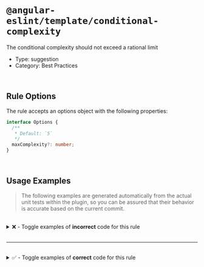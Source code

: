 <!--

  DO NOT EDIT.

  This markdown file was autogenerated using a mixture of the following files as the source of truth for its data:
  - ../../src/rules/conditional-complexity.ts
  - ../../tests/rules/conditional-complexity/cases.ts

  In order to update this file, it is therefore those files which need to be updated, as well as potentially the generator script:
  - ../../../../tools/scripts/generate-rule-docs.ts

-->

<br>

# `@angular-eslint/template/conditional-complexity`

The conditional complexity should not exceed a rational limit

- Type: suggestion
- Category: Best Practices

<br>

## Rule Options

The rule accepts an options object with the following properties:

```ts
interface Options {
  /**
   * Default: `5`
   */
  maxComplexity?: number;
}

```

<br>

## Usage Examples

> The following examples are generated automatically from the actual unit tests within the plugin, so you can be assured that their behavior is accurate based on the current commit.

<br>

<details>
<summary>❌ - Toggle examples of <strong>incorrect</strong> code for this rule</summary>

<br>

#### Default Config

```json
{
  "rules": {
    "@angular-eslint/template/conditional-complexity": [
      "error"
    ]
  }
}
```

<br>

#### ❌ Invalid Code

```html
<div *ngIf="a === '3' || (b === '3' && c.d !== '1' && e.f !== '6' && q !== g)">
            ~~~~~~~~~~~~~~~~~~~~~~~~~~~~~~~~~~~~~~~~~~~~~~~~~~~~~~~~~~~~~~~~~
  Content
</div>
```

<br>

---

<br>

#### Custom Config

```json
{
  "rules": {
    "@angular-eslint/template/conditional-complexity": [
      "error",
      {
        "maxComplexity": 3
      }
    ]
  }
}
```

<br>

#### ❌ Invalid Code

```html
<ng-container *ngIf="control && control.invalid && (control.touched || (showOnDirty && control.dirty))">
                     ~~~~~~~~~~~~~~~~~~~~~~~~~~~~~~~~~~~~~~~~~~~~~~~~~~~~~~~~~~~~~~~~~~~~~~~~~~~~~~~~~
  Content
</ng-container>
```

<br>

---

<br>

#### Custom Config

```json
{
  "rules": {
    "@angular-eslint/template/conditional-complexity": [
      "error",
      {
        "maxComplexity": 2
      }
    ]
  }
}
```

<br>

#### ❌ Invalid Code

```html
<ng-container *ngIf="control && control.invalid && (control.touched || (showOnDirty && control.dirty)) && control.errors | keys as errorKeys">
                     ~~~~~~~~~~~~~~~~~~~~~~~~~~~~~~~~~~~~~~~~~~~~~~~~~~~~~~~~~~~~~~~~~~~~~~~~~~~~~~~~~~~~~~~~~~~~~~~~~~~~~~~~~~
  {{ errorKeys }}
</ng-container>
```

<br>

---

<br>

#### Default Config

```json
{
  "rules": {
    "@angular-eslint/template/conditional-complexity": [
      "error"
    ]
  }
}
```

<br>

#### ❌ Invalid Code

```html
<div [class.px-4]="a <= b || (b > c && c >= d && d < e)">
                   ~~~~~~~~~~~~~~~~~~~~~~~~~~~~~~~~~~~~
  Content
</div>
```

<br>

---

<br>

#### Default Config

```json
{
  "rules": {
    "@angular-eslint/template/conditional-complexity": [
      "error"
    ]
  }
}
```

<br>

#### ❌ Invalid Code

```html
<div [class.my-2]="a === 'x' ? v === c : b === 3 ? 0 : c > 3 && d === 9 ? 9 : 'xa'">
                   ~~~~~~~~~~~~~~~~~~~~~~~~~~~~~~~~~~~~~~~~~~~~~~~~~~~~~~~~~~~~~~~
  Content
</div>
```

<br>

---

<br>

#### Default Config

```json
{
  "rules": {
    "@angular-eslint/template/conditional-complexity": [
      "error"
    ]
  }
}
```

<br>

#### ❌ Invalid Code

```html
{{ test.xyz }} {{ ab > 2 && cd === 9 && control?.invalid && (control.touched || (showOnDirty && control.dirty)) ? 'some value' : 'another value' }} {{ control.touched }}
                  ~~~~~~~~~~~~~~~~~~~~~~~~~~~~~~~~~~~~~~~~~~~~~~~~~~~~~~~~~~~~~~~~~~~~~~~~~~~~~~~~~~~~~~~~~~~~~~~~~~~~~~~~~~~~~~~~~~~~~~~~~~~~~~
```

<br>

---

<br>

#### Custom Config

```json
{
  "rules": {
    "@angular-eslint/template/conditional-complexity": [
      "error",
      {
        "maxComplexity": 3
      }
    ]
  }
}
```

<br>

#### ❌ Invalid Code

```html
<ng-container
  *ngIf="(control | isDefined) && control.invalid && (control.touched || (showOnDirty && control.dirty))">
         ~~~~~~~~~~~~~~~~~~~~~~~~~~~~~~~~~~~~~~~~~~~~~~~~~~~~~~~~~~~~~~~~~~~~~~~~~~~~~~~~~~~~~~~~~~~~~~~
  Content
</ng-container>
```

</details>

<br>

---

<br>

<details>
<summary>✅ - Toggle examples of <strong>correct</strong> code for this rule</summary>

<br>

#### Default Config

```json
{
  "rules": {
    "@angular-eslint/template/conditional-complexity": [
      "error"
    ]
  }
}
```

<br>

#### ✅ Valid Code

```html
<div *ngIf="a === '1' || b === '2' && c.d !== e">Content</div>
<div *ngIf="isValid; then thenTemplateRef; else elseTemplateRef">Content</div>
<ng-template #thenTemplateRef>thenTemplateRef</ng-template>
<ng-template #elseTemplateRef>elseTemplateRef</ng-template>
<div [class.mw-100]="test === 7"></div>
<div [attr.aria-label]="testing === 'ab' ? 'bc' : 'de'"></div>
<div [attr.custom-attr]="'test345' | appPipe"></div>
```

<br>

---

<br>

#### Custom Config

```json
{
  "rules": {
    "@angular-eslint/template/conditional-complexity": [
      "error",
      {
        "maxComplexity": 9
      }
    ]
  }
}
```

<br>

#### ✅ Valid Code

```html
<div *ngIf="a === '3' || (b === '3' && c.d !== '1' && e.f !== '6' && q !== g)">
  Content
</div>
```

</details>

<br>
